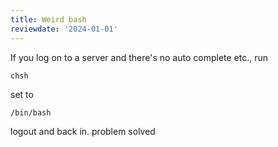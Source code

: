 ```yaml
---
title: Weird bash
reviewdate: '2024-01-01'
---
```


If you log on to a server and there's no auto complete etc., run

```shell
chsh
```

set to

```shell
/bin/bash
```

logout and back in. problem solved
